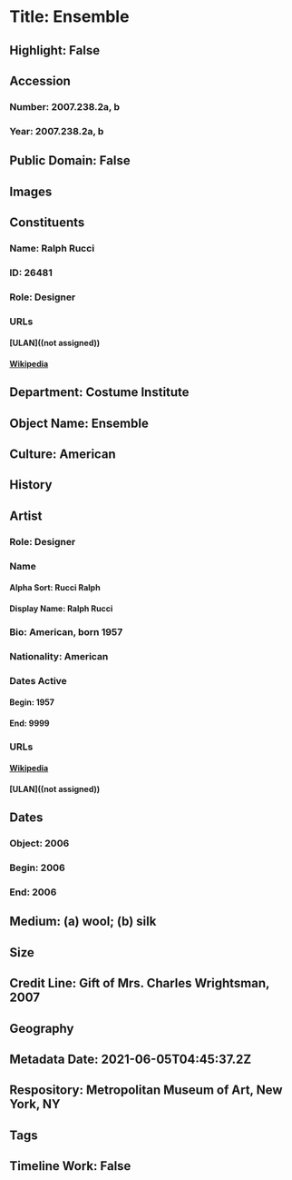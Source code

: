 # Title: Ensemble
## Highlight: False
## Accession
### Number: 2007.238.2a, b
### Year: 2007.238.2a, b
## Public Domain: False
## Images
## Constituents
### Name: Ralph Rucci
### ID: 26481
### Role: Designer
### URLs
#### [ULAN]((not assigned))
#### [Wikipedia](https://www.wikidata.org/wiki/Q4401317)
## Department: Costume Institute
## Object Name: Ensemble
## Culture: American
## History
## Artist
### Role: Designer
### Name
#### Alpha Sort: Rucci Ralph
#### Display Name: Ralph Rucci
### Bio: American, born 1957
### Nationality: American
### Dates Active
#### Begin: 1957
#### End: 9999
### URLs
#### [Wikipedia](https://www.wikidata.org/wiki/Q4401317)
#### [ULAN]((not assigned))
## Dates
### Object: 2006
### Begin: 2006
### End: 2006
## Medium: (a) wool; (b) silk
## Size
## Credit Line: Gift of Mrs. Charles Wrightsman, 2007
## Geography
## Metadata Date: 2021-06-05T04:45:37.2Z
## Respository: Metropolitan Museum of Art, New York, NY
## Tags
## Timeline Work: False